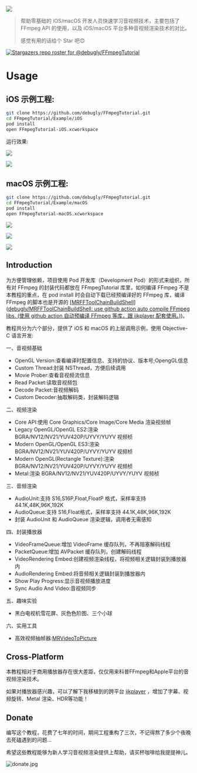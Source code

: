 [![](md/imgs/ffmpeg.png)](https://ffmpeg.org/) 

> 帮助零基础的 iOS/macOS 开发人员快速学习音视频技术，主要包括了 FFmpeg API 的使用，以及 iOS/macOS 平台多种音视频渲染技术的对比。 
> 
> 感觉有用的话给个 Star 吧😊

[![Stargazers repo roster for @debugly/FFmpegTutorial](https://reporoster.com/stars/debugly/FFmpegTutorial)](https://github.com/debugly/FFmpegTutorial/stargazers)

# Usage

## iOS 示例工程:

```bash
git clone https://github.com/debugly/FFmpegTutorial.git
cd FFmpegTutorial/Example/iOS
pod install
open FFmpegTutorial-iOS.xcworkspace
```

运行效果:

![](md/imgs/ios-snapshot-1.png)

![](md/imgs/ios-snapshot-2.png)

## macOS 示例工程:

```bash
git clone https://github.com/debugly/FFmpegTutorial.git
cd FFmpegTutorial/Example/macOS
pod install
open FFmpegTutorial-macOS.xcworkspace
```

![](md/imgs/macos-snapshot-1.png)

![](md/imgs/macos-snapshot-2.png)

![](md/imgs/macos-snapshot-3.png)

## Introduction

为方便管理依赖，项目使用 Pod 开发库（Development Pod）的形式来组织，所有对 FFmpeg 的封装代码都放在 FFmpegTutorial 库里，如何编译 FFmpeg 不是本教程的重点，在 pod install 时会自动下载已经预编译好的 FFmpeg 库，编译 FFmpeg 的脚本也是开源的 [[MRFFToolChainBuildShell](https://github.com/debugly/MRFFToolChainBuildShell)]([debugly/MRFFToolChainBuildShell: use github action auto compile FFmpeg libs. (使用 github action 自动预编译 FFmpeg 等库，跟 ijkplayer 配套使用。)](https://github.com/debugly/MRFFToolChainBuildShell))。

教程共分为六个部分，提供了 iOS 和 macOS 的上层调用示例，使用 Objective-C 语言开发:

一、音视频基础

- OpenGL Version:查看编译时配置信息、支持的协议、版本号;OpengGL信息
- Custom Thread:封装 NSThread，方便后续调用
- Movie Prober:查看音视频流信息
- Read Packet:读取音视频包
- Decode Packet:音视频解码
- Custom Decoder:抽取解码类，封装解码逻辑

二、视频渲染

- Core API:使用 Core Graphics/Core Image/Core Media 渲染视频帧
- Legacy OpenGL/OpenGL ES2:渲染 BGRA/NV12/NV21/YUV420P/UYVY/YUYV 视频桢
- Modern OpenGL/OpenGL ES3:渲染 BGRA/NV12/NV21/YUV420P/UYVY/YUYV 视频桢
- Modern OpenGL(Rectangle Texture):渲染 BGRA/NV12/NV21/YUV420P/UYVY/YUYV 视频桢
- Metal:渲染 BGRA/NV12/NV21/YUV420P/UYVY/YUYV 视频桢

三、音频渲染

- AudioUnit:支持 S16,S16P,Float,FloatP 格式，采样率支持 44.1K,48K,96K,192K
- AudioQueue:支持 S16,Float格式，采样率支持 44.1K,48K,96K,192K
- 封装 AudioUnit 和 AudioQueue 渲染逻辑，调用者无需感知

四、封装播放器

- VideoFrameQueue:增加 VideoFrame 缓存队列，不再阻塞解码线程
- PacketQueue:增加 AVPacket 缓存队列，创建解码线程
- VideoRendering Embed:创建视频渲染线程，将视频相关逻辑封装到播放器内
- AudioRendering Embed:将音频相关逻辑封装到播放器内
- Show Play Progress:显示音视频播放进度
- Sync Audio And Video:音视频同步

五、趣味实验

- 黑白电视机雪花屏、灰色色阶图、三个小球

六、实用工具

- 高效视频抽帧器:[MRVideoToPicture](https://github.com/debugly/MRVideoToPicture)

## Cross-Platform

本教程相对于商用播放器存在很大差距，仅仅用来科普FFmpeg和Apple平台的音视频渲染技术。

如果对播放器感兴趣，可以了解下我移植到的跨平台 [ijkplayer](https://github.com/debugly/ijkplayer) ，增加了字幕、视频旋转、Metal 渲染、HDR等功能！

## Donate

编写这个教程，花费了七年的时间，期间工程重构了三次，不记得熬了多少个夜晚去死磕遇到的问题...

希望这些教程能够为新人学习音视频渲染提供上帮助，请买杯咖啡给我提提神儿。

![donate.jpg](https://i.postimg.cc/xdVqnBLp/IMG-7481.jpg)
